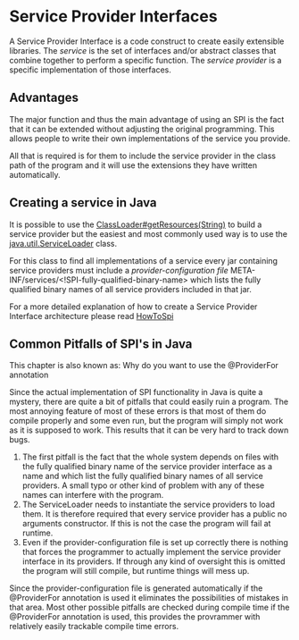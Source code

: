 # Service Provider Interfaces #

A Service Provider Interface is a code construct to create easily extensible libraries. The _service_ is the set of interfaces and/or abstract classes that combine together to perform a specific function. The _service provider_ is a specific implementation of those interfaces.

## Advantages ##
The major function and thus the main advantage of using an SPI is the fact that it can be extended without adjusting the original programming. This allows people to write their own implementations of the service you provide.

All that is required is for them to include the service provider in the class path of the program and it will use the extensions they have written automatically.

## Creating a service in Java ##

It is possible to use the [ClassLoader#getResources(String)](http://java.sun.com/javase/6/docs/api/java/lang/ClassLoader.html#getResources(java.lang.String)) to build a service provider but the easiest and most commonly used way is to use the [java.util.ServiceLoader](http://java.sun.com/javase/6/docs/api/java/util/ServiceLoader.html) class.

For this class to find all implementations of a service every jar containing service providers must include a _provider-configuration file_ META-INF/services/<!SPI-fully-qualified-binary-name> which lists the fully qualified binary names of all service providers included in that jar.

For a more detailed explanation of how to create a Service Provider Interface architecture please read [HowToSpi](HowToSpi.md)

## Common Pitfalls of SPI's in Java ##
This chapter is also known as: Why do you want to use the @ProviderFor annotation

Since the actual implementation of SPI functionality in Java is quite a mystery, there are quite a bit of pitfalls that could easily ruin a program. The most annoying feature of most of these errors is that most of them do compile properly and some even run, but the program will simply not work as it is supposed to work. This results that it can be very hard to track down bugs.

  1. The first pitfall is the fact that the whole system depends on files with the fully qualified binary name of the service provider interface as a name and which list the fully qualified binary names of all service providers. A small typo or other kind of problem with any of these names can interfere with the program.
  1. The ServiceLoader needs to instantiate the service providers to load them. It is therefore required that every service provider has a public no arguments constructor. If this is not the case the program will fail at runtime.
  1. Even if the provider-configuration file is set up correctly there is nothing that forces the programmer to actually implement the service provider interface in its providers. If through any kind of oversight this is omitted the program will still compile, but runtime things will mess up.

Since the provider-configuration file is generated automatically if the @ProviderFor annotation is used it eliminates the possibilities of mistakes in that area. Most other possible pitfalls are checked during compile time if the @ProviderFor annotation is used, this provides the provrammer with relatively easily trackable compile time errors.